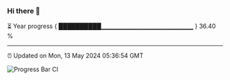 ### Hi there 👋

⏳ Year progress { ██████████▁▁▁▁▁▁▁▁▁▁▁▁▁▁▁▁▁▁▁▁ } 36.40 %

---

⏰ Updated on Mon, 13 May 2024 05:36:54 GMT

![Progress Bar CI](https://github.com/IshwaranRudhara/GIT-ACTION/workflows/Progress%20Bar%20CI/badge.svg)
